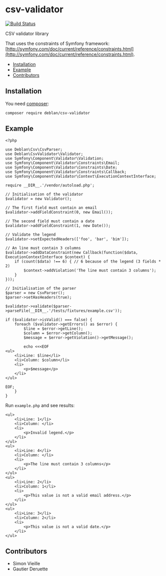 csv-validator
=============

[![Build Status](https://ci.gitnet.fr/buildStatus/icon?job=Gitnet%2Fcsv-validator%2F3)](https://ci.gitnet.fr/job/Gitnet/job/csv-validator/job/3/)

CSV validator library

That uses the constraints of Symfony framework: [http://symfony.com/doc/current/reference/constraints.html](http://symfony.com/doc/current/reference/constraints.html).

* [Installation](#installation)
* [Example](#example)
* [Contributors](#contributors)

Installation
------------

You need [composer](https://getcomposer.org/):

	composer require deblan/csv-validator


Example
-------

```
<?php

use Deblan\Csv\CsvParser;
use Deblan\CsvValidator\Validator;
use Symfony\Component\Validator\Validation;
use Symfony\Component\Validator\Constraints\Email;
use Symfony\Component\Validator\Constraints\Date;
use Symfony\Component\Validator\Constraints\Callback;
use Symfony\Component\Validator\Context\ExecutionContextInterface;

require __DIR__.'/vendor/autoload.php';

// Initialisation of the validator
$validator = new Validator();

// The first field must contain an email
$validator->addFieldConstraint(0, new Email());

// The second field must contain a date
$validator->addFieldConstraint(1, new Date());

// Validate the legend
$validator->setExpectedHeaders(['foo', 'bar', 'bim']);

// An line must contain 3 columns
$validator->addDataConstraint(new Callback(function($data, ExecutionContextInterface $context) {
    if (count($data) !== 6) { // 6 because of the legend (3 fields * 2)
        $context->addViolation('The line must contain 3 columns');
    }
}));

// Initialisation of the parser
$parser = new CsvParser();
$parser->setHasHeaders(true);

$validator->validate($parser->parseFile(__DIR__.'/tests/fixtures/example.csv'));

if ($validator->isValid() === false) {
    foreach ($validator->getErrors() as $error) {
        $line = $error->getLine();
        $column = $error->getColumn();
        $message = $error->getViolation()->getMessage();

        echo <<<EOF
<ul>
    <li>Line: $line</li>
    <li>Column: $column</li>
    <li>
        <p>$message</p>
    </li>
</ul>

EOF;
    }
}
```

Run `example.php` and see results:

```
<ul>
    <li>Line: 1</li>
    <li>Column: </li>
    <li>
        <p>Invalid legend.</p>
    </li>
</ul>
<ul>
    <li>Line: 4</li>
    <li>Column: </li>
    <li>
        <p>The line must contain 3 columns</p>
    </li>
</ul>
<ul>
    <li>Line: 2</li>
    <li>Column: 1</li>
    <li>
        <p>This value is not a valid email address.</p>
    </li>
</ul>
<ul>
    <li>Line: 3</li>
    <li>Column: 2</li>
    <li>
        <p>This value is not a valid date.</p>
    </li>
</ul>
```

Contributors
------------

* Simon Vieille
* Gautier Deruette
